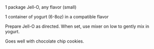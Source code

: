 ---
---

1 package Jell-O, any flavor (small)

1 container of yogurt (6-8oz) in a compatible flavor 

Prepare Jell-O as directed. When set, use mixer on low to gently mix in yogurt. 

Goes well with chocolate chip cookies.